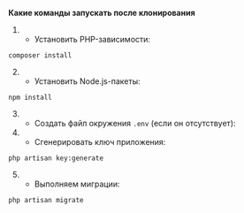 **Какие команды запускать после клонирования**

1) - Установить PHP-зависимости:

```
composer install
```

2) - Установить Node.js-пакеты:

```
npm install
```

3) - Создать файл окружения `.env` (если он отсутствует):

4) - Сгенерировать ключ приложения:

```
php artisan key:generate
```

5) - Выполняем миграции:

``` 
php artisan migrate
```
